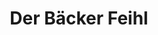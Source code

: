 ---
title: "Der Bäcker Feihl"
url: /nuernberg/der-baecker-feihl-lorenzer-strasse/
shop: Bäckerei
---